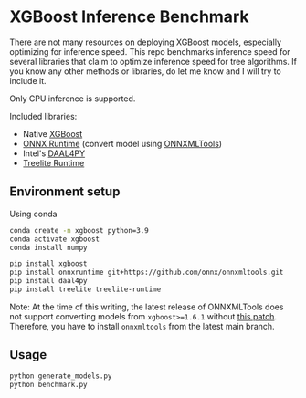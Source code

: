# XGBoost Inference Benchmark

There are not many resources on deploying XGBoost models, especially optimizing for inference speed. This repo benchmarks inference speed for several libraries that claim to optimize inference speed for tree algorithms. If you know any other methods or libraries, do let me know and I will try to include it.

Only CPU inference is supported.

Included libraries:

- Native [XGBoost](https://xgboost.readthedocs.io/en/latest/prediction.html)
- [ONNX Runtime](https://github.com/Microsoft/onnxruntime) (convert model using [ONNXMLTools](https://github.com/onnx/onnxmltools))
- Intel's [DAAL4PY](https://intelpython.github.io/daal4py/)
- [Treelite Runtime](https://github.com/dmlc/treelite)

## Environment setup

Using conda

```bash
conda create -n xgboost python=3.9
conda activate xgboost
conda install numpy

pip install xgboost
pip install onnxruntime git+https://github.com/onnx/onnxmltools.git
pip install daal4py
pip install treelite treelite-runtime
```

Note: At the time of this writing, the latest release of ONNXMLTools does not support converting models from `xgboost>=1.6.1` without [this patch](https://github.com/onnx/onnxmltools/pull/567). Therefore, you have to install `onnxmltools` from the latest main branch.

## Usage

```bash
python generate_models.py
python benchmark.py
```
